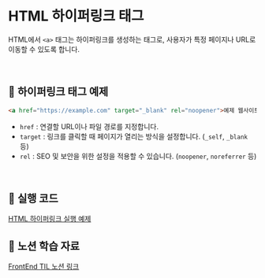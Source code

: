 # HTML 하이퍼링크 태그

HTML에서 `<a>` 태그는 하이퍼링크를 생성하는 태그로, 사용자가 특정 페이지나 URL로 이동할 수 있도록 합니다.

<br/>

## 📌 하이퍼링크 태그 예제

```html
<a href="https://example.com" target="_blank" rel="noopener">예제 웹사이트로 이동</a>
```

- `href` : 연결할 URL이나 파일 경로를 지정합니다.
- `target` : 링크를 클릭할 때 페이지가 열리는 방식을 설정합니다. (`_self`, `_blank` 등)
- `rel` : SEO 및 보안을 위한 설정을 적용할 수 있습니다. (`noopener`, `noreferrer` 등)

<br/>

## 🔗 실행 코드

[HTML 하이퍼링크 실행 예제](../examples/10_하이퍼링크태그.html)

## 🔗 노션 학습 자료

[FrontEnd TIL 노션 링크](https://www.notion.so/12f39228bce480bf93cef6ed780dbb31?pvs=4)
